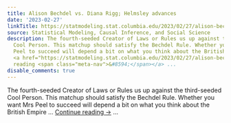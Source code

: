 ```yaml
---
title: Alison Bechdel vs. Diana Rigg; Helmsley advances
date: '2023-02-27'
linkTitle: https://statmodeling.stat.columbia.edu/2023/02/27/alison-bechdel-vs-diana-rigg-advances/
source: Statistical Modeling, Causal Inference, and Social Science
description: The fourth-seeded Creator of Laws or Rules us up against the third-seeded
  Cool Person. This matchup should satisfy the Bechdel Rule. Whether you want Mrs
  Peel to succeed will depend a bit on what you think about the British Empire &#8230;
  <a href="https://statmodeling.stat.columbia.edu/2023/02/27/alison-bechdel-vs-diana-rigg-advances/">Continue
  reading <span class="meta-nav">&#8594;</span></a> ...
disable_comments: true
---
```

The fourth-seeded Creator of Laws or Rules us up against the third-seeded Cool Person. This matchup should satisfy the Bechdel Rule. Whether you want Mrs Peel to succeed will depend a bit on what you think about the British Empire &#8230; <a href="https://statmodeling.stat.columbia.edu/2023/02/27/alison-bechdel-vs-diana-rigg-advances/">Continue reading <span class="meta-nav">&#8594;</span></a> ...